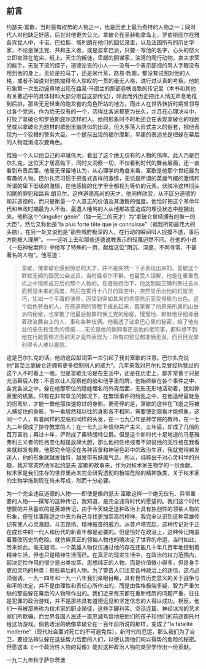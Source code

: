 ## 前言

约瑟夫·富歇，当时最有权势的人物之一，也是历史上最为奇特的人物之一；同时代人对他缺乏好感，后世对他更欠公允。拿破仑在圣赫勒拿岛上，罗伯斯庇尔在雅各宾党人中，卡诺、巴拉斯、塔列朗在他们的回忆录里，以及法国所有的历史学家，不论是保王党、共和主义者，或是波拿巴派，只要一写他的名字，心头的怒火立即宣泄在笔尖、纸上。天生的叛徒，卑鄙的阴谋家，油滑的爬行动物，卖主求荣的能手，无耻下流的探子，道德沦丧的小人——没有一个表示鄙视的骂人字眼没有用到他的身上，无论是拉马丁，还是米什莱，路易·勃朗，都没有试图对他的人格，或者不如说对他执拗得令人惊叹的一贯的毫无人格，进行过认真的考察。他的形象第一次生动逼真地出现在路易·马德兰的那部卷帙浩繁的传记里（本书和其他有关著述中的具体材料大部分取自这部传记），除此而外历史把此人悄无声息地推到后排，那些无足轻重的跑龙套的角色所站的地方。而此人在世界转折时期曾领导过各个党派，作为绝无仅有的一个，活得比各派都更为长久，并且在心理决斗中，打败了拿破仑和罗伯斯庇尔这样的人。他的形象时不时地还会在表现拿破仑的戏剧里或以拿破仑为题材的歌剧里幽灵似的出现，但大多落入形式主义的俗套，把他表现为一个狡猾的警务大臣，一个提前出现的福尔摩斯，平庸的表述总是把躲在幕后的人物混淆成次要角色。

惟独一个人以他自己的卓越伟大，看出了这个绝无仅有的人物的伟岸。此人乃是巴尔扎克。这位天才居高临下，同时又洞察一切，不仅看到时代的舞台层面，还一直看到布景后面。他毫无保留地认为，从心理学的角度来看，富歇是他那个世纪最为有趣的人物。巴尔扎克习惯于把各式各样的激情，无论是所谓的英雄气概的激情和所谓的卑下低级的激情，在他感情的化学里全都视为等价的元素。伏脱冷这样彻头彻尾的罪犯和路易·朗贝尔，这样道德高尚的天才，他同样欣赏，从不区分道德的和非道德的，而只是衡量一个人意志的价值及其激情的强度。他恰好把这个革命年代和帝政时期最为人不齿、最遭人唾骂的人从他那故意造成的埋没状态中挖掘出来。他称这个“singulier génie”（独一无二的天才）为“拿破仑曾经拥有的惟一的大臣”，然后又称他是“la plus forte tête que je connaisse”（据我所知最伟大的头脑），在另一处又说他是“那些城府极深的人，在行动的瞬间叫人捉摸不透，事后方能被人理解”。——这听上去和那些道德说教表示的轻蔑迥然不同。在他的小说《一桩神秘案件》中他写了特殊的一页，献给这位“阴沉、深邃、不同寻常、不甚著名的人物”。他写道：

> 富歇，使拿破仑感到惊恐的天才，并不是突然一下子表现出来的。富歇这个默默无闻的国民公会议员，当时最卓尔不群，也最受人误解，他是在重重危机之中锻炼成日后的那个人物的。在督政府治下，他达到能正确判断过去从而预见未来的高度，然后在雾月十八日的政变中，突然显示出他的机智灵巧，犹如一个平庸的演员，因受到突如其来的灵感启示而变得极为出色。这个脸色苍白的人，在修道院的管教下成长起来，既掌握了他原来所属的山岳派的秘密，也掌握了他最后投靠的保王党的秘密，慢慢地、默默地仔细琢磨着政治舞台上的人、事和各种伎俩。他看透了波拿巴心里的秘密，给了他有益的忠告和宝贵的情报……无论是他的新同事还是他的老同事，都料想不到他在行政管理方面的天才竟然表现为：所有的预见都准确无误，而且目光犀利得令人难以置信。

这是巴尔扎克的话。他的这段献词第一次引起了我对富歇的注意。巴尔扎克说他“甚至比拿破仑还拥有更多控制别人的威力”。几年来我对巴尔扎克曾经称赞过的这个人不时看上一眼。但是富歇无论是在生活中，还是在历史上，都非常善于只是充当幕后人物：不喜欢让人窥察他的脸和他手里的牌，他始终躲在各个事件之中、各党各派之中，躲在他那职位的隐姓埋名的外壳后面，无影无形地活动着，犹如钟表里的机簧。只有在非常罕见的情况下，在繁琐事件的纷乱之中，在他途经最陡急的拐弯处，才能一瞥他那快速掠过的身影。更奇怪的是，富歇的这些在飞逝之际被人捕捉住的身影，乍一看居然和以往的身影各不相同，需要使劲观看才能想象，这同一个人，有着同样的皮肤和同样的头发，在一七九〇年是神学院的教师，在一七九二年便成了掠夺教堂的人；在一七九三年信仰共产主义，五年后，却成了几倍的百万富翁；再过十年，俨然成了奥特朗特公爵。但是这个新时代十足地道的马基雅弗利主义者的性格变化越是放肆大胆，那么他的性格或者不如说他的无性格在我看来就越发有趣，他那完全隐没在各种背景和神秘色彩中的政治生涯，我就觉得越发迷人，他的形象就越发独特，越发带有妖魔气息。所以，纯粹出于对心灵科学的兴趣，我非常突然地写起约瑟夫·富歇的故事来，作为对权术家生物学的一份贡献。权术家是我们生存的世界里尚未完全研究透彻的极端危险的精神族类，关于权术家的生物学拖到现在尚未写成，然而十分必要。

为一个完全违反道德的人物——即使是像约瑟夫·富歇这样一个绝无仅有、异常重要的人物——撰写的这种传记，我知道，是完全违背时代的愿望的。我们这个时代想要的并且喜欢的是英雄传记，由于今天缺乏这种政治上具有独创性的领袖人物的形象，便在往事陈迹之中去为自己寻找更加崇高的榜样。我完全认识到这种英雄传记有使人心灵激越、斗志昂扬、精神振奋的威力。从普卢塔克起，这种传记对于正在成长中的一代人和历代的新青年都是必要的。但是恰好在政治上，这种传记掩盖着篡改历史的危险，就仿佛真正的领袖人物也的确决定了世界的命运，当时如此，历来如此。毫无疑问，一个英雄人物仅仅通过他的存在还能几十年几百年地控制着精神生活，但也只是精神生活而已。在真正的现实生活中，在政治的权力范围内，起决定性作用的很少是出类拔萃、思想纯正的人物，而是价值微小得多，但是身手更加灵巧的种类：那些幕后的人物。为了警告人们注意各种政治上的迷信，这点必须强调。一九一四年和一九一八年我们亲眼目睹，具有世界历史意义的关于战争与和平的决定，并不是由理性和责任心所作出的，而是由性格极端多疑、智力严重欠缺的那些躲在幕后的人物所作出的。我们近来每天都在重新经历的问题严重、往往是犯罪的政治游戏，并不是那些具有道德远见和坚定信念的人得以成功。相反，他们一再被那些称为权术家的职业赌徒，这些手脚利索、空话连篇、神经冰冷的艺术家们所欺骗，而世界各国人民还一直忠诚笃信地把他们的孩子和他们的前途都托付给这场游戏。倘若政治的确像拿破仑在一百年前所说的那样，变成了“la fatalité moderne”（现代社会面对死亡的不可避免性），新时代的厄运，那么我们为了自卫，要设法辨认躲在这些势力后面的人们，以便认清他们何以得势的危险的秘密。但愿这本《一个政治性人物的肖像》能对这种政治人物的类型学作出一份贡献。

一九二九年秋于萨尔茨堡
